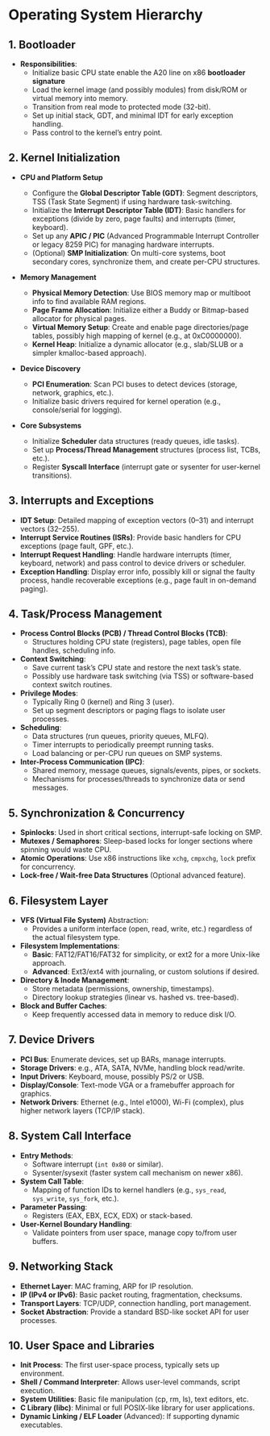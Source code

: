 # Operating System Hierarchy

## 1. **Bootloader**
   - **Responsibilities**:
     - Initialize basic CPU state enable the A20 line on x86 **bootloader signature**
     - Load the kernel image (and possibly modules) from disk/ROM or virtual memory into memory.
     - Transition from real mode to protected mode (32-bit).
     - Set up initial stack, GDT, and minimal IDT for early exception handling.
     - Pass control to the kernel’s entry point.

## 2. **Kernel Initialization**
   - **CPU and Platform Setup**  
     - Configure the **Global Descriptor Table (GDT)**: Segment descriptors, TSS (Task State Segment) if using hardware task-switching.  
     - Initialize the **Interrupt Descriptor Table (IDT)**: Basic handlers for exceptions (divide by zero, page faults) and interrupts (timer, keyboard).  
     - Set up any **APIC / PIC** (Advanced Programmable Interrupt Controller or legacy 8259 PIC) for managing hardware interrupts.  
     - (Optional) **SMP Initialization**: On multi-core systems, boot secondary cores, synchronize them, and create per-CPU structures.
       
   - **Memory Management**
     - **Physical Memory Detection**: Use BIOS memory map or multiboot info to find available RAM regions.  
     - **Page Frame Allocation**: Initialize either a Buddy or Bitmap-based allocator for physical pages.  
     - **Virtual Memory Setup**: Create and enable page directories/page tables, possibly high mapping of kernel (e.g., at 0xC0000000).  
     - **Kernel Heap**: Initialize a dynamic allocator (e.g., slab/SLUB or a simpler kmalloc-based approach).

   - **Device Discovery**  
     - **PCI Enumeration**: Scan PCI buses to detect devices (storage, network, graphics, etc.).  
     - Initialize basic drivers required for kernel operation (e.g., console/serial for logging).

   - **Core Subsystems**  
     - Initialize **Scheduler** data structures (ready queues, idle tasks).  
     - Set up **Process/Thread Management** structures (process list, TCBs, etc.).  
     - Register **Syscall Interface** (interrupt gate or sysenter for user-kernel transitions).

## 3. **Interrupts and Exceptions**
   - **IDT Setup**: Detailed mapping of exception vectors (0–31) and interrupt vectors (32–255).
   - **Interrupt Service Routines (ISRs)**: Provide basic handlers for CPU exceptions (page fault, GPF, etc.).  
   - **Interrupt Request Handling**: Handle hardware interrupts (timer, keyboard, network) and pass control to device drivers or scheduler.  
   - **Exception Handling**: Display error info, possibly kill or signal the faulty process, handle recoverable exceptions (e.g., page fault in on-demand paging).

## 4. **Task/Process Management**
   - **Process Control Blocks (PCB) / Thread Control Blocks (TCB)**:
     - Structures holding CPU state (registers), page tables, open file handles, scheduling info.
   - **Context Switching**:  
     - Save current task’s CPU state and restore the next task’s state.  
     - Possibly use hardware task switching (via TSS) or software-based context switch routines.
   - **Privilege Modes**:
     - Typically Ring 0 (kernel) and Ring 3 (user).  
     - Set up segment descriptors or paging flags to isolate user processes.
   - **Scheduling**:
     - Data structures (run queues, priority queues, MLFQ).  
     - Timer interrupts to periodically preempt running tasks.  
     - Load balancing or per-CPU run queues on SMP systems.
   - **Inter-Process Communication (IPC)**:
     - Shared memory, message queues, signals/events, pipes, or sockets.  
     - Mechanisms for processes/threads to synchronize data or send messages.

## 5. **Synchronization & Concurrency**
   - **Spinlocks**: Used in short critical sections, interrupt-safe locking on SMP.  
   - **Mutexes / Semaphores**: Sleep-based locks for longer sections where spinning would waste CPU.  
   - **Atomic Operations**: Use x86 instructions like `xchg`, `cmpxchg`, `lock` prefix for concurrency.  
   - **Lock-free / Wait-free Data Structures** (Optional advanced feature).

## 6. **Filesystem Layer**
   - **VFS (Virtual File System)** Abstraction:
     - Provides a uniform interface (open, read, write, etc.) regardless of the actual filesystem type.  
   - **Filesystem Implementations**:
     - **Basic**: FAT12/FAT16/FAT32 for simplicity, or ext2 for a more Unix-like approach.  
     - **Advanced**: Ext3/ext4 with journaling, or custom solutions if desired.
   - **Directory & Inode Management**:
     - Store metadata (permissions, ownership, timestamps).  
     - Directory lookup strategies (linear vs. hashed vs. tree-based).
   - **Block and Buffer Caches**:
     - Keep frequently accessed data in memory to reduce disk I/O.

## 7. **Device Drivers**
   - **PCI Bus**: Enumerate devices, set up BARs, manage interrupts.  
   - **Storage Drivers**: e.g., ATA, SATA, NVMe, handling block read/write.  
   - **Input Drivers**: Keyboard, mouse, possibly PS/2 or USB.  
   - **Display/Console**: Text-mode VGA or a framebuffer approach for graphics.  
   - **Network Drivers**: Ethernet (e.g., Intel e1000), Wi-Fi (complex), plus higher network layers (TCP/IP stack).

## 8. **System Call Interface**
   - **Entry Methods**:
     - Software interrupt (`int 0x80` or similar).  
     - Sysenter/sysexit (faster system call mechanism on newer x86).  
   - **System Call Table**:
     - Mapping of function IDs to kernel handlers (e.g., `sys_read`, `sys_write`, `sys_fork`, etc.).  
   - **Parameter Passing**:
     - Registers (EAX, EBX, ECX, EDX) or stack-based.  
   - **User-Kernel Boundary Handling**:
     - Validate pointers from user space, manage copy to/from user buffers.

## 9. **Networking Stack**
   - **Ethernet Layer**: MAC framing, ARP for IP resolution.  
   - **IP (IPv4 or IPv6)**: Basic packet routing, fragmentation, checksums.  
   - **Transport Layers**: TCP/UDP, connection handling, port management.  
   - **Socket Abstraction**: Provide a standard BSD-like socket API for user processes.

## 10. **User Space and Libraries**
   - **Init Process**: The first user-space process, typically sets up environment.  
   - **Shell / Command Interpreter**: Allows user-level commands, script execution.  
   - **System Utilities**: Basic file manipulation (cp, rm, ls), text editors, etc.  
   - **C Library (libc)**: Minimal or full POSIX-like library for user applications.  
   - **Dynamic Linking / ELF Loader** (Advanced): If supporting dynamic executables.


